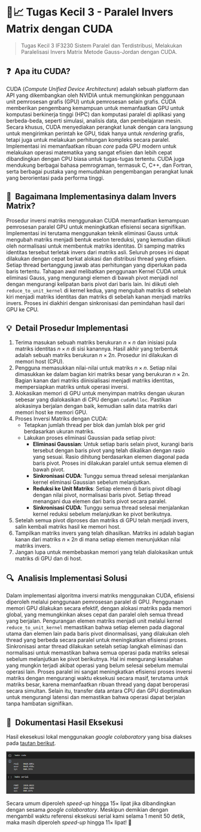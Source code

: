 # 🔢📈 Tugas Kecil 3 - Paralel Invers Matrix dengan CUDA
> Tugas Kecil 3 IF3230 Sistem Paralel dan Terdistribusi, Melakukan Paralelisasi Invers Matrix Metode Gauss-Jordan dengan CUDA.

## ❓ &nbsp;Apa itu CUDA?
CUDA (*Compute Unified Device Architecture*) adalah sebuah platform dan API yang dikembangkan oleh NVIDIA untuk memungkinkan penggunaan unit pemrosesan grafis (GPU) untuk pemrosesan selain grafis. CUDA memberikan pengembang kemampuan untuk memanfaatkan GPU untuk komputasi berkinerja tinggi (HPC) dan komputasi paralel di aplikasi yang berbeda-beda, seperti simulasi, analisis data, dan pembelajaran mesin. Secara khusus, CUDA menyediakan perangkat lunak dengan cara langsung untuk mengirimkan perintah ke GPU, tidak hanya untuk *rendering* grafis, tetapi juga untuk melakukan perhitungan kompleks secara paralel. Implementasi ini memanfaatkan ribuan *core* pada GPU modern untuk melakukan operasi matematika yang sangat efisien dan lebih cepat dibandingkan dengan CPU biasa untuk tugas-tugas tertentu. CUDA juga mendukung berbagai bahasa pemrograman, termasuk C, C++, dan Fortran, serta berbagai pustaka yang memudahkan pengembangan perangkat lunak yang berorientasi pada performa tinggi.

## 🤔 &nbsp;Bagaimana Implementasinya dalam Invers Matrix?
Prosedur inversi matriks menggunakan CUDA memanfaatkan kemampuan pemrosesan paralel GPU untuk meningkatkan efisiensi secara signifikan. Implementasi ini terutama menggunakan teknik eliminasi Gauss untuk mengubah matriks menjadi bentuk eselon tereduksi, yang kemudian diikuti oleh normalisasi untuk membentuk matriks identitas. Di samping matriks identitas tersebut terletak invers dari matriks asli. Seluruh proses ini dapat dilakukan dengan cepat berkat alokasi dan distribusi thread yang efisien. Setiap thread bertanggung jawab atas perhitungan yang diperlukan pada baris tertentu. Tahapan awal melibatkan penggunaan Kernel CUDA untuk eliminasi Gauss, yang mengurangi elemen di bawah pivot menjadi nol dengan mengurangi kelipatan baris pivot dari baris lain. Ini diikuti oleh `reduce_to_unit_kernel` di kernel kedua, yang mengubah matriks di sebelah kiri menjadi matriks identitas dan matriks di sebelah kanan menjadi matriks invers. Proses ini diakhiri dengan sinkronisasi dan pemindahan hasil dari GPU ke CPU.

## 💡 &nbsp;Detail Prosedur Implementasi
1. Terima masukan sebuah matriks berukuran $n \times n$ dan inisiasi pula matriks identitas $n \times n$ di sisi kanannya. Hasil akhir yang terbentuk adalah sebuah matriks berukuran $n \times 2n$. Prosedur ini dilakukan di memori host (CPU).
2. Pengguna memasukkan nilai-nilai untuk matriks $n \times n$. Setiap nilai dimasukkan ke dalam bagian kiri matriks besar yang berukuran $n \times 2n$. Bagian kanan dari matriks diinisialisasi menjadi matriks identitas, mempersiapkan matriks untuk operasi inversi.
3. Alokasikan memori di GPU untuk menyimpan matriks dengan ukuran sebesar yang dialokasikan di CPU dengan `cudaMalloc`. Pastikan alokasinya berjalan dengan baik, kemudian salin data matriks dari memori host ke memori GPU.
4. Proses Inversi Matriks dengan CUDA:
   - Tetapkan jumlah thread per blok dan jumlah blok per grid berdasarkan ukuran matriks.
   - Lakukan proses eliminasi Gaussian pada setiap pivot:
      - **Eliminasi Gaussian**: Untuk setiap baris selain pivot, kurangi baris tersebut dengan baris pivot yang telah dikalikan dengan rasio yang sesuai. Rasio dihitung berdasarkan elemen diagonal pada baris pivot. Proses ini dilakukan paralel untuk semua elemen di bawah pivot.
      - **Sinkronisasi CUDA**: Tunggu semua thread selesai menjalankan kernel eliminasi Gaussian sebelum melanjutkan.
      - **Reduksi ke Unit Matriks**: Setiap elemen di baris pivot dibagi dengan nilai pivot, normalisasi baris pivot. Setiap thread menangani dua elemen dari baris pivot secara paralel.
      - **Sinkronisasi CUDA**: Tunggu semua thread selesai menjalankan kernel reduksi sebelum melanjutkan ke pivot berikutnya.
5. Setelah semua pivot diproses dan matriks di GPU telah menjadi invers, salin kembali matriks hasil ke memori host.
6. Tampilkan matriks invers yang telah dihasilkan. Matriks ini adalah bagian kanan dari matriks $n \times 2n$ di mana setiap elemen menunjukkan nilai matriks invers.
7. Jangan lupa untuk membebaskan memori yang telah dialokasikan untuk matriks di GPU dan di host.

## 🔍 &nbsp;Analisis Implementasi Solusi
Dalam implementasi algoritma inversi matriks menggunakan CUDA, efisiensi diperoleh melalui penggunaan pemrosesan paralel di GPU. Penggunaan memori GPU dilakukan secara efektif, dengan alokasi matriks pada memori global, yang memungkinkan akses cepat dan paralel oleh semua thread yang berjalan. Pengurangan elemen matriks menjadi unit melalui kernel `reduce_to_unit_kernel` memastikan bahwa setiap elemen pada diagonal utama dan elemen lain pada baris pivot dinormalisasi, yang dilakukan oleh thread yang berbeda secara paralel untuk meningkatkan efisiensi proses. Sinkronisasi antar thread dilakukan setelah setiap langkah eliminasi dan normalisasi untuk memastikan bahwa semua operasi pada matriks selesai sebelum melanjutkan ke pivot berikutnya. Hal ini mengurangi kesalahan yang mungkin terjadi akibat operasi yang belum selesai sebelum memulai operasi lain. Proses paralel ini sangat meningkatkan efisiensi proses inversi matriks dengan mengurangi waktu eksekusi secara masif, terutama untuk matriks besar, karena memanfaatkan ribuan thread yang dapat beroperasi secara simultan. Selain itu, transfer data antara CPU dan GPU dioptimalkan untuk mengurangi latensi dan memastikan bahwa operasi dapat berjalan tanpa hambatan signifikan.

## 📸 &nbsp;Dokumentasi Hasil Eksekusi
Hasil ekesekusi lokal menggunakan *google colaboratory* yang bisa diakses pada [tautan berikut](https://colab.research.google.com/drive/1cF4z5fDxZ-cc1BMmCDt6kDKnuUurFNwn?usp=sharing).

![demo1](../../public/cuda-local.png)

Secara umum diperoleh *speed-up* hingga $15 \times$ lipat jika dibandingkan dengan sesama *google colaboratory*. Meskipun demikian dengan mengambil waktu referensi eksekusi serial kami selama 1 menit 50 detik, maka masih diperoleh *speed-up* hingga $11 \times$ lipat! 🤩
